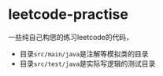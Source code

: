 # leetcode-practise

一些纯自己构思的练习leetcode的代码，

* 目录`src/main/java`是注解等模拟类的目录
* 目录`src/test/java`是实际写逻辑的测试目录